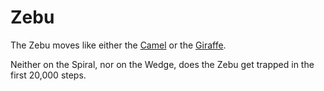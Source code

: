 # Zebu

The Zebu moves like either the [Camel](camel.html)
or the [Giraffe](giraffe.html).

Neither on the Spiral, nor on the Wedge, does the Zebu get trapped in
the first 20,000 steps.

